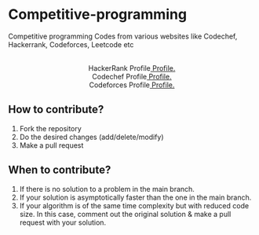 # Competitive-programming
Competitive programming Codes from various websites like Codechef, Hackerrank, Codeforces, Leetcode etc

<p align="center">
    <br>HackerRank Profile<a href="https://www.hackerrank.com/cris_ronaldo"> Profile.</a>
    <br>Codechef Profile<a href="https://www.hackerrank.com/cris_ronaldo"> Profile.</a>
    <br>Codeforces Profile<a href="https://codeforces.com/profile/cris_ronaldo"> Profile.</a>
</p>

## How to contribute?

1. Fork the repository
2. Do the desired changes (add/delete/modify)
3. Make a pull request

## When to contribute?

1. If there is no solution to a problem in the main branch.
2. If your solution is asymptotically faster than the one in the main branch.
3. If your algorithm is of the same time complexity but with reduced code size. In this case, comment out the original solution & make a pull request with your solution.

